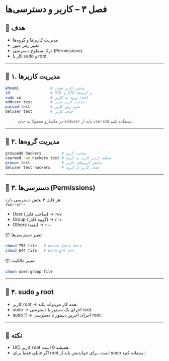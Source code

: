 # فصل ۳ – کاربر و دسترسی‌ها

## 🎯 هدف
- مدیریت کاربرها و گروه‌ها
- تغییر رمز عبور
- درک سطوح دسترسی (Permissions)
- کار با sudo و root

---

## 📌 ۱. مدیریت کاربرها
```bash
whoami              # نمایش کاربر فعلی
id                  # UID و GID و گروه‌ها
sudo su             # ورود به کاربر root
adduser test        # ساخت کاربر جدید
passwd test         # تغییر رمز کاربر
deluser test        # حذف کاربر
```
> در مانجارو معمولا به جای `adduser` باید از `useradd` استفاده کنید.

---

## 📌 ۲. مدیریت گروه‌ها
```bash
groupadd hackers         # ساخت گروه
usermod -aG hackers test # اضافه کردن کاربر به گروه
groups test              # نمایش گروه‌های کاربر
deluser test hackers     # حذف کاربر از گروه
```

---

## 📌 ۳. دسترسی‌ها (Permissions)
هر فایل ۳ بخش دسترسی دارد:  
`rwxr-xr--`

- User (صاحب فایل) → `rwx`  
- Group (گروه فایل) → `r-x`  
- Others (بقیه) → `r--`  

📦 تغییر دسترسی‌ها:
```bash
chmod 755 file   # u=rwx g=rx o=rx
chmod 644 file   # u=rw g=r o=r
```

📦 تغییر مالکیت:
```bash
chown user:group file
```

---

## 📌 ۴. sudo و root
- کاربر root → همه کار می‌تواند بکند.  
- sudo → اجرای یک دستور با دسترسی root.  
- sudo !! → اجرای آخرین دستور با دسترسی root.

---

## 📝 نکته
- UID کاربر root همیشه 0 است.  
- اگر فایلی فقط برای root است، برای خواندنش باید از sudo استفاده کنید.  